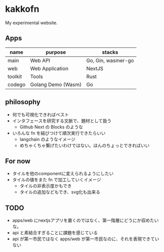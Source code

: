 # kakkofn
My experimental website.

## Apps
| name | purpose | stacks |
| - | - | - |
| main | Web API | Go, Gin, wasmer-go |
| web | Web Application | NextJS |
| toolkit | Tools | Rust |
| codego | Golang Demo (Wasm) | Go |

## philosophy
- 何でも可視化できればベスト
- インタフェースを研究する文脈で、題材として扱う
  - Github Next の Blocks のような
- いろんな fn を結びつけて順次実行できたらいい
  - langchain のようなイメージ
  - めちゃくちゃ繋げたいわけではない。ほんのちょっとできればいい

## For now
- タイルを他のcomponentに変えられるようにしたい
- タイルの値をまた fn で加工していくイメージ
  - タイルの非表示度かもでき
  - タイルの追加などもでき、svg化も出来る

## TODO
- apps/web にnextjsアプリを置くのではなく、第一階層にどうにか収めたいな。
- api と素結合すぎることに課題を感じている
- api が第一市民ではなく apps/web が第一市民なのに、それを表現できていない
